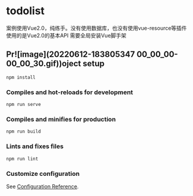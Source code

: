 # todolist

案例使用Vue2.0，纯练手。没有使用数据库，也没有使用vue-resource等插件
使用的是Vue2.0的基本API
需要全局安装Vue脚手架

## Pr![image](20220612-183805347 00_00_00-00_00_30.gif))oject setup

```
npm install
```

### Compiles and hot-reloads for development

```
npm run serve
```

### Compiles and minifies for production

```
npm run build
```

### Lints and fixes files

```
npm run lint
```

### Customize configuration

See [Configuration Reference](https://cli.vuejs.org/config/).
